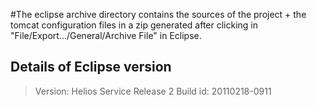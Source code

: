 #The eclipse archive directory contains the sources of the project + the tomcat configuration files in a zip generated after clicking in "File/Export.../General/Archive File" in Eclipse. 

## Details of Eclipse version
> Version: Helios Service Release 2
> Build id: 20110218-0911

